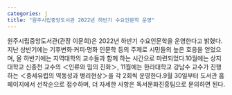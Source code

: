 ```yaml
---
categories: j
title: "원주시립중앙도서관 2022년 하반기 수요인문학 운영"
---
```

원주시립중앙도서관(관장 이문희)은 2022년 하반기 수요인문학을 운영한다고 밝혔다.지난 상반기에는 기후변화·커피·명화 인문학 등의 주제로 시민들의 높은 호응을 얻었으며, 올 하반기에는 지역대학의 교수들과 함께 하는 시간으로 마련되었다.10월에는 상지대학교 신종천 교수의 ＜인류와 밈의 진화＞, 11월에는 한라대학교 강남수 교수가 진행하는 ＜중세유럽의 역동성과 병리현상＞을 각 2회씩 운영한다.9월 30일부터 도서관 홈페이지에서 선착순으로 접수하며, 더 자세한 사항은 독서문화진흥팀으로 문의하면 된다.